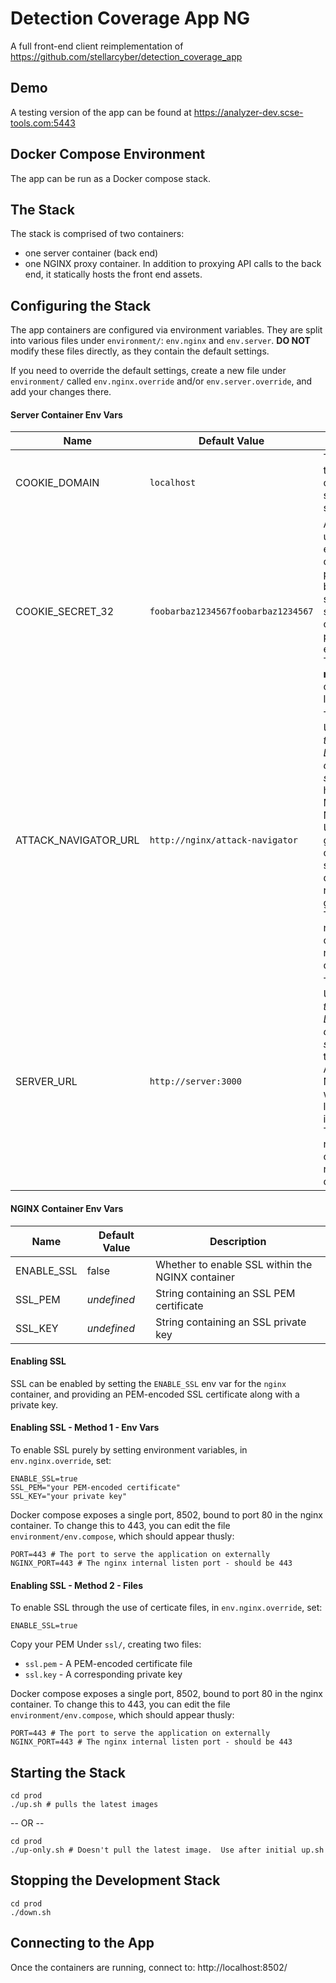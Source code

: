 # Detection Coverage App NG

A full front-end client reimplementation of https://github.com/stellarcyber/detection_coverage_app

## Demo

A testing version of the app can be found at https://analyzer-dev.scse-tools.com:5443

## Docker Compose Environment

The app can be run as a Docker compose stack.

## The Stack

The stack is comprised of two containers:

- one server container (back end)
- one NGINX proxy container.  In addition to proxying API calls to the back end, it statically hosts the front end assets.

## Configuring the Stack

The app containers are configured via environment variables.  They are split into various files under `environment/`: `env.nginx` and `env.server`.  **DO NOT** modify these files directly, as they contain the default settings.  

If you need to override the default settings, create a new file under `environment/` called `env.nginx.override` and/or `env.server.override`, and add your changes there.

#### Server Container Env Vars
| Name | Default Value | Description |
| ---- | ------------- | ----------- |
| COOKIE_DOMAIN | `localhost` | The domain to limit cookies to set by the server | 
| COOKIE_SECRET_32 | `foobarbaz1234567foobarbaz1234567` | A string used to encrypt cookie payloads set by the server.  This should be changed in a production environment.  The string **must** be 32 characters long | 
| ATTACK_NAVIGATOR_URL | `http://nginx/attack-navigator` | The base URL, _internal to the Docker compose stack_, which hosts the Mitre Attack Navigator.  Used in the generation of screenshots during report generation.  This should not ordinarily need to be changed | 
| SERVER_URL | `http://server:3000` | The base URL, _internal to the Docker compose stack_, which the Mitre Attack Navigator will use to load its internal data.  This should not ordinarily need to be changed | 

#### NGINX Container Env Vars
| Name | Default Value | Description |
| ---- | ------------- | ----------- |
| ENABLE_SSL | false | Whether to enable SSL within the NGINX container |
| SSL_PEM | _undefined_ | String containing an SSL PEM certificate |
| SSL_KEY | _undefined_ | String containing an SSL private key |

#### Enabling SSL
SSL can be enabled by setting the `ENABLE_SSL` env var for the `nginx` container, and providing an PEM-encoded SSL certificate along with a private key.

#### Enabling SSL - Method 1 - Env Vars
To enable SSL purely by setting environment variables, in `env.nginx.override`, set:

```
ENABLE_SSL=true
SSL_PEM="your PEM-encoded certificate"
SSL_KEY="your private key"
```

Docker compose exposes a single port, 8502, bound to port 80 in the nginx container.  To change this to 443, you can edit the file `environment/env.compose`, which should appear thusly:

```
PORT=443 # The port to serve the application on externally
NGINX_PORT=443 # The nginx internal listen port - should be 443
```

#### Enabling SSL - Method 2 - Files
To enable SSL through the use of certicate files, in `env.nginx.override`, set:

```
ENABLE_SSL=true
```

Copy your PEM Under `ssl/`, creating two files:

- `ssl.pem` - A PEM-encoded certificate file
- `ssl.key` - A corresponding private key

Docker compose exposes a single port, 8502, bound to port 80 in the nginx container.  To change this to 443, you can edit the file `environment/env.compose`, which should appear thusly:

```
PORT=443 # The port to serve the application on externally
NGINX_PORT=443 # The nginx internal listen port - should be 443
```

## Starting the Stack
```
cd prod
./up.sh # pulls the latest images
```

 -- OR --

```
cd prod
./up-only.sh # Doesn't pull the latest image.  Use after initial up.sh
```


## Stopping the Development Stack
```
cd prod
./down.sh
```

## Connecting to the App
Once the containers are running, connect to: http://localhost:8502/
